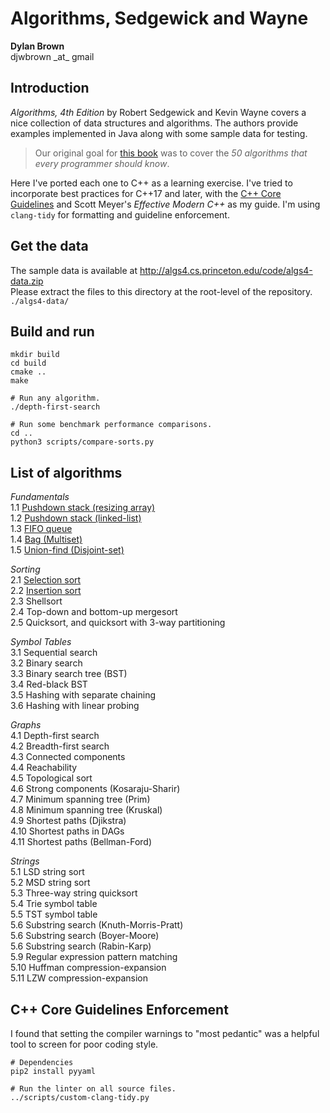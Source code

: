 # Algorithms, Sedgewick and Wayne
**Dylan Brown**  
djwbrown \_at\_ gmail  

## Introduction
_Algorithms, 4th Edition_ by Robert Sedgewick and Kevin Wayne covers a nice collection of data structures and algorithms. The authors provide examples implemented in Java along with some sample data for testing.
> Our original goal for [this book](http://algs4.cs.princeton.edu/code/) was to cover the _50 algorithms that every programmer should know_.

Here I've ported each one to C++ as a learning exercise. I've tried to incorporate best practices for C++17 and later, with the [C++ Core Guidelines](http://isocpp.github.io/CppCoreGuidelines/CppCoreGuidelines) and Scott Meyer's _Effective Modern C++_ as my guide. I'm using `clang-tidy` for formatting and guideline enforcement.

## Get the data
The sample data is available at http://algs4.cs.princeton.edu/code/algs4-data.zip  
Please extract the files to this directory at the root-level of the repository. `./algs4-data/`

## Build and run
```
mkdir build
cd build
cmake ..
make

# Run any algorithm.
./depth-first-search

# Run some benchmark performance comparisons.
cd ..
python3 scripts/compare-sorts.py
```

## List of algorithms
*Fundamentals*  
1.1 [Pushdown stack (resizing array)](src/lifo-stack-resizing-array.cpp)  
1.2 [Pushdown stack (linked-list)](src/lifo-stack-linked-list.cpp)  
1.3 [FIFO queue](src/fifo-queue.cpp)  
1.4 [Bag (Multiset)](src/bag-multiset.cpp)  
1.5 [Union-find (Disjoint-set)](src/union-find.cpp)  

*Sorting*  
2.1 [Selection sort](src/selection-sort.cpp)  
2.2 [Insertion sort](src/insertion-sort.cpp)  
2.3 Shellsort  
2.4 Top-down and bottom-up mergesort  
2.5 Quicksort, and quicksort with 3-way partitioning  

*Symbol Tables*  
3.1 Sequential search  
3.2 Binary search  
3.3 Binary search tree (BST)  
3.4 Red-black BST  
3.5 Hashing with separate chaining  
3.6 Hashing with linear probing  

*Graphs*  
4.1 Depth-first search  
4.2 Breadth-first search  
4.3 Connected components  
4.4 Reachability  
4.5 Topological sort  
4.6 Strong components (Kosaraju-Sharir)  
4.7 Minimum spanning tree (Prim)  
4.8 Minimum spanning tree (Kruskal)  
4.9 Shortest paths (Djikstra)  
4.10 Shortest paths in DAGs  
4.11 Shortest paths (Bellman-Ford)  

*Strings*  
5.1 LSD string sort  
5.2 MSD string sort  
5.3 Three-way string quicksort  
5.4 Trie symbol table  
5.5 TST symbol table  
5.6 Substring search (Knuth-Morris-Pratt)  
5.6 Substring search (Boyer-Moore)  
5.6 Substring search (Rabin-Karp)  
5.9 Regular expression pattern matching  
5.10 Huffman compression-expansion  
5.11 LZW compression-expansion  

## C++ Core Guidelines Enforcement
I found that setting the compiler warnings to "most pedantic" was a helpful tool to screen for poor coding style.
```
# Dependencies
pip2 install pyyaml

# Run the linter on all source files.
../scripts/custom-clang-tidy.py
```

